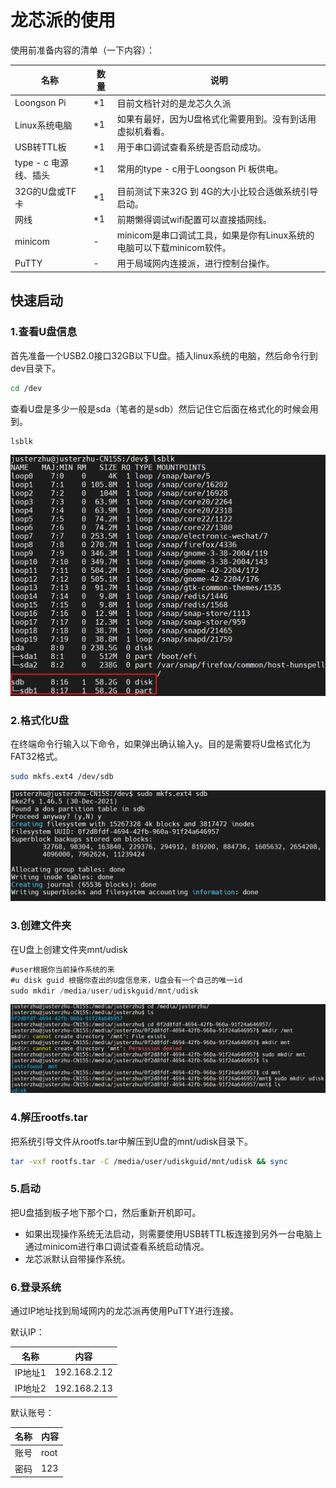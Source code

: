 # 龙芯派的使用

使用前准备内容的清单（一下内容）：

| 名称                  | 数量 | 说明                                                         |
| --------------------- | ---- | ------------------------------------------------------------ |
| Loongson Pi           | *1   | 目前文档针对的是龙芯久久派                                   |
| Linux系统电脑         | *1   | 如果有最好，因为U盘格式化需要用到。没有到话用虚拟机看看。    |
| USB转TTL板            | *1   | 用于串口调试查看系统是否启动成功。                           |
| type - c 电源线、插头 | *1   | 常用的type - c用于Loongson Pi 板供电。                       |
| 32G的U盘或TF卡        | *1   | 目前测试下来32G 到 4G的大小比较合适做系统引导启动。          |
| 网线                  | *1   | 前期懒得调试wifi配置可以直接插网线。                         |
| minicom               | -    | minicom是串口调试工具，如果是你有Linux系统的电脑可以下载minicom软件。 |
| PuTTY                 | -    | 用于局域网内连接派，进行控制台操作。                         |



## 快速启动

### 1.查看U盘信息

首先准备一个USB2.0接口32GB以下U盘。插入linux系统的电脑，然后命令行到dev目录下。

```sh
cd /dev
```

查看U盘是多少一般是sda（笔者的是sdb）然后记住它后面在格式化的时候会用到。

```sh
lsblk
```

![](..\imgs\查看U盘信息.png)



### 2.格式化U盘

在终端命令行输入以下命令，如果弹出确认输入y。目的是需要将U盘格式化为FAT32格式。

```sh
sudo mkfs.ext4 /dev/sdb
```

![](..\imgs\格式化U盘.png)



### 3.创建文件夹

在U盘上创建文件夹mnt/udisk

```c#
#user根据你当前操作系统的来
#u disk guid 根据你查出的U盘信息来，U盘会有一个自己的唯一id
sudo mkdir /media/user/udiskguid/mnt/udisk
```

![](..\imgs\U盘创建文件夹.png)



### 4.解压rootfs.tar

把系统引导文件从rootfs.tar中解压到U盘的mnt/udisk目录下。

```sh
tar -vxf rootfs.tar -C /media/user/udiskguid/mnt/udisk && sync
```



### 5.启动

把U盘插到板子地下那个口，然后重新开机即可。

- 如果出现操作系统无法启动，则需要使用USB转TTL板连接到另外一台电脑上通过minicom进行串口调试查看系统启动情况。
- 龙芯派默认自带操作系统。



### 6.登录系统

通过IP地址找到局域网内的龙芯派再使用PuTTY进行连接。

默认IP：

| 名称    | 内容         |
| ------- | ------------ |
| IP地址1 | 192.168.2.12 |
| IP地址2 | 192.168.2.13 |

默认账号：

| 名称 | 内容 |
| ---- | ---- |
| 账号 | root |
| 密码 | 123  |

